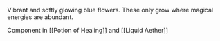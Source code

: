 Vibrant and softly glowing blue flowers. These only grow where magical energies are abundant.

Component in [[Potion of Healing]] and [[Liquid Aether]]